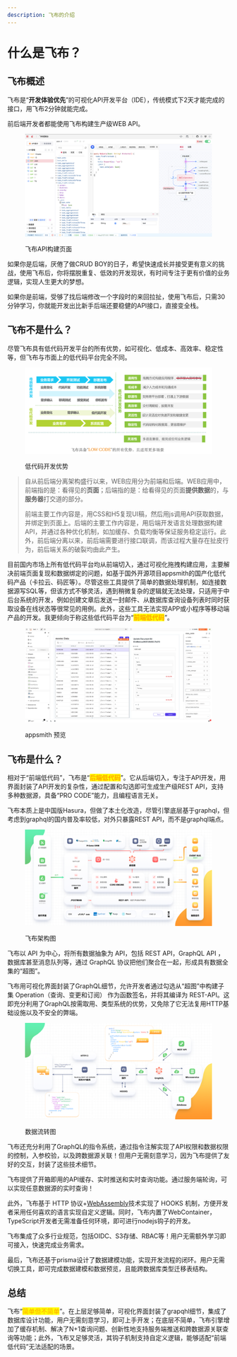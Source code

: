 ```yaml
---
description: 飞布的介绍
---
```


# 什么是飞布？

## 飞布概述

飞布是“**开发体验优先**”的可视化API开发平台（IDE），传统模式下2天才能完成的接口，用飞布2分钟就能完成。

前后端开发者都能使用飞布构建生产级WEB API。

<figure><img src="../.gitbook/assets/image (8).png" alt=""><figcaption><p>飞布API构建页面</p></figcaption></figure>

如果你是后端，厌倦了做CRUD BOY的日子，希望快速成长并接受更有意义的挑战，使用飞布后，你将摆脱重复、低效的开发现状，有时间专注于更有价值的业务逻辑，实现人生更大的梦想。

如果你是前端，受够了找后端修改一个字段时的来回拉扯，使用飞布后，只需30分钟学习，你就能开发出比新手后端还要稳健的API接口，直接变全栈。

## 飞布不是什么？

尽管飞布具有低代码开发平台的所有优势，如可视化、低成本、高效率、稳定性等，但飞布与市面上的低代码平台完全不同。

<figure><img src="../.gitbook/assets/image (19).png" alt=""><figcaption><p>低代码开发优势</p></figcaption></figure>

> 自从前后端分离架构盛行以来，WEB应用分为前端和后端。WEB应用中，前端指的是：看得见的**页面**；后端指的是：给看得见的页面**提供数据**的，与**服务器**打交道的部分。
>
> 前端主要工作内容是，用CSS和H5复现UI稿，然后用js调用API获取数据，并绑定到页面上。后端的主要工作内容是，用后端开发语言处理数据构建API，并通过各种优化机制，如加缓存、负载均衡等保证服务稳定运行。此外，前后端分离以来，前后端需要进行接口联调，而该过程大量存在扯皮行为，前后端关系的破裂均由此产生。

目前国内市场上所有低代码平台均从前端切入，通过可视化拖拽构建应用，主要解决前端页面复现和数据绑定的问题，如基于国外开源项目appsmith的国产化低代码产品（卡拉云、码匠等）。尽管这些工具提供了简单的数据处理机制，如连接数据源写SQL等，但该方式不够灵活，遇到稍微复杂的逻辑就无法处理，只适用于中后台系统的开发，例如创建文章后发送一封邮件、从数据库查询设备列表时同时获取设备在线状态等很常见的用例。此外，这些工具无法实现APP或小程序等移动端产品的开发。我更倾向于称这些低代码平台为“<mark style="color:orange;">**前端低代码**</mark>”。

<figure><img src="../.gitbook/assets/image (9) (1).png" alt=""><figcaption><p>appsmith 预览</p></figcaption></figure>

## 飞布是什么？

相对于“前端低代码”，飞布是“<mark style="color:orange;">**后端低代码**</mark>”。它从后端切入，专注于API开发，用界面封装了API开发的复杂性，通过配置和勾选即可生成生产级REST API，支持多种数据源，具备“PRO CODE”能力，且编程语言无关。

飞布本质上是中国版Hasura，但做了本土化改造，尽管引擎底层基于graphql，但考虑到graphql的国内普及率较低，对外只暴露REST API，而不是graphql端点。

<figure><img src="../.gitbook/assets/image (2) (1).png" alt=""><figcaption><p>飞布架构图</p></figcaption></figure>

飞布以 API 为中心，将所有数据抽象为 API，包括 REST API，GraphQL API ，数据库甚至消息队列等，通过 GraphQL 协议把他们聚合在一起，形成具有数据全集的“超图”。

飞布用可视化界面封装了GraphQL细节，允许开发者通过勾选从“超图”中构建子集 Operation（查询、变更和订阅） 作为函数签名，并将其编译为 REST-API。这即充分利用了GraphQL按需取用、类型系统的优势，又免除了它无法复用HTTP基础设施以及不安全的弊端。

<figure><img src="../.gitbook/assets/image (3).png" alt=""><figcaption><p>数据流转图</p></figcaption></figure>

飞布还充分利用了GraphQL的指令系统，通过指令注解实现了API权限和数据权限的控制，入参校验，以及跨数据源关联！但用户无需刻意学习，因为飞布提供了友好的交互，封装了这些技术细节。

飞布提供了开箱即用的API缓存、实时推送和实时查询功能。通过服务端轮询，可以实现任意数据源的实时查询！

此外，飞布基于 HTTP 协议+[WebAssembly](https://developer.mozilla.org/zh-CN/docs/WebAssembly)技术实现了 HOOKS 机制，方便开发者采用任何喜欢的语言实现自定义逻辑。同时，飞布内置了WebContainer，TypeScript开发者无需准备任何环境，即可进行nodejs钩子的开发。

飞布集成了众多行业规范，包括OIDC、S3存储、RBAC等！用户无需额外学习即可接入，快速完成业务需求。

最后，飞布还基于prisma设计了数据建模功能，实现开发流程的闭环。用户无需切换工具，即可完成数据建模和数据预览，且能跨数据库类型迁移表结构。

## 总结

飞布“<mark style="color:orange;">简单但不简单</mark>”。在上层足够简单，可视化界面封装了grapqhl细节，集成了数据库设计功能，用户无需刻意学习，即可上手开发；在底层不简单，飞布引擎增加了缓存机制、解决了N+1查询问题、创新性地支持服务端推送和跨数据源关联查询等功能；此外，飞布又足够灵活，其钩子机制支持自定义逻辑，能够适配“前端低代码”无法适配的场景。
